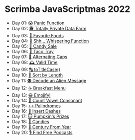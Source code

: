 # Scrimba JavaScriptmas 2022

- Day 01: [😱 Panic Function](https://scrimba.com/scrim/co1464cf38ecd6a0923dad83f)
- Day 02: [🕵️ Totally Private Data Farm](https://scrimba.com/scrim/co1d7435b8b688f96b612accb)
- Day 03: [🥐 Favorite Foods](https://scrimba.com/scrim/co888489f8d1971e13b22e579)
- Day 04: [🤫 Shh... Whispering Function](https://scrimba.com/scrim/cof23498396419eb54ef7b67f)
- Day 05: [🍭 Candy Sale](https://scrimba.com/scrim/cobd94c4b8695ecdd74088d0c)
- Day 06: [🌮 Taco Tray](https://scrimba.com/scrim/coe3a4086a48762ebe1b0b068)
- Day 07: [🔡 Alternating Caps](https://scrimba.com/scrim/co4e3422ab5ecfe426d40b6a1)
- Day 08: [🕰️ Valid Time](https://scrimba.com/scrim/co52e4e4191d64826350afe21)
- Day 09: [🔠 toTitleCase()](https://scrimba.com/scrim/co6c74958b45340403a5b48fb)
- Day 10: [📏 Sort by Length](https://scrimba.com/scrim/co5e3469ca2114674b6a49603)
- Day 11: [👽 Decode an Alien Message](https://scrimba.com/scrim/coafe4fc2beb32fdf3b9bcb8e)
- Day 12: [☕️ Breakfast Menu](https://scrimba.com/scrim/coa46466f88b5dc842e60f9f1)
- Day 13: [😀 Emojify!](https://scrimba.com/scrim/co20c4b8abd2cf2e8f0b5d197)
- Day 14: [🧮 Count Vowel Consonant](https://scrimba.com/scrim/co1504a59a275970bffa9b7ce)
- Day 15: [↔️ Palindromes](https://scrimba.com/scrim/co73448faa8271eb83867bcf3)
- Day 16: [🤖 Insert Dashes](https://scrimba.com/scrim/co0b54ead9126d2da01d64c66)
- Day 17: [🐱 Pumpkin's Prizes](https://scrimba.com/scrim/co98b470db9228486113ffa59)
- Day 18: [🍬 Candies](https://scrimba.com/scrim/cob8840b0b6a94423544a78c6)
- Day 19: [📆 Century From Year](https://scrimba.com/scrim/co8fa4ecfb1f378ebe7105ff6)
- Day 20: [🎙️ Find Free Podcasts](https://scrimba.com/scrim/coa2f4790b3398bfe3029c956)